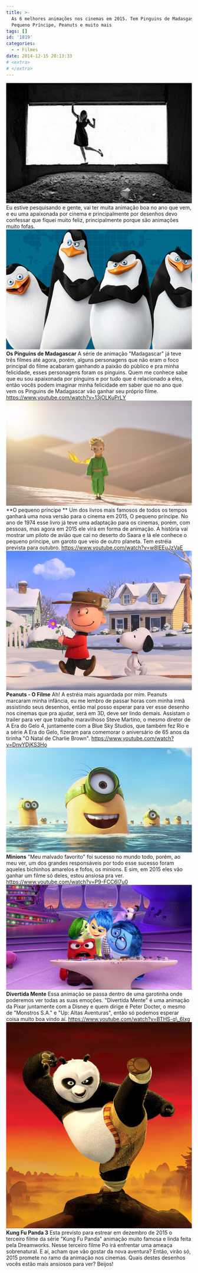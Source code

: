 ```yaml
---
title: >-
  As 6 melhores animações nos cinemas em 2015. Tem Pinguins de Madasgascar,
  Pequeno Príncipe, Peanuts e muito mais
tags: []
id: '1819'
categories:
  - - Filmes
date: 2014-12-15 20:13:33
# <extra>
# </extra>
---
```


[![Cinema](/wp-content/uploads/2014/12/Cinema.jpg)](/wp-content/uploads/2014/12/Cinema.jpg) Eu estive pesquisando e gente, vai ter muita animação boa no ano que vem, e eu uma apaixonada por cinema e principalmente por desenhos devo confessar que fiquei muito feliz, principalmente porque são animações muito fofas. [![Os pinguins de madagascar filme](/wp-content/uploads/2014/12/Os-pinguins-de-madagascar-filme.jpg)](/wp-content/uploads/2014/12/Os-pinguins-de-madagascar-filme.jpg) **Os Pinguins de Madagascar** A série de animação "Madagascar" já teve três filmes até agora, porém, alguns personagens que não eram o foco principal do filme acabaram ganhando a paixão do público e pra minha felicidade, esses personagens foram os pinguins. Quem me conhece sabe que eu sou apaixonada por pinguins e por tudo que é relacionado a eles, então vocês podem imaginar minha felicidade em saber que no ano que vem os Pinguins de Madagascar vão ganhar seu próprio filme. https://www.youtube.com/watch?v=13jOLKuPrLY [![O pequeno principe](/wp-content/uploads/2014/12/O-pequeno-principe.jpg)](/wp-content/uploads/2014/12/O-pequeno-principe.jpg) **O pequeno príncipe ** Um dos livros mais famosos de todos os tempos ganhará uma nova versão para o cinema em 2015, O pequeno príncipe. No ano de 1974 esse livro já teve uma adaptação para os cinemas, porém, com pessoas, mas agora em 2015 ele virá em forma de animação. A história vai mostrar um piloto de avião que cai no deserto do Saara e lá ele conhece o pequeno príncipe, um garoto que veio de outro planeta. Tem estréia prevista para outubro. https://www.youtube.com/watch?v=w8IEEuJzVaE [![Peanuts o filme](/wp-content/uploads/2014/12/Peanuts-o-filme.jpg)](/wp-content/uploads/2014/12/Peanuts-o-filme.jpg) **Peanuts - O Filme** Ah! A estréia mais aguardada por mim. Peanuts marcaram minha infância, eu me lembro de passar horas com minha irmã assistindo seus desenhos, então mal posso esperar para ver esse desenho nos cinemas que pra ajudar, será em 3D, deve ser lindo demais. Assistam o trailer para ver que trabalho maravilhoso Steve Martino, o mesmo diretor de A Era do Gelo 4, juntamente com a Blue Sky Studios, que também fez Rio e a série A Era do Gelo, fizeram para comemorar o aniversário de 65 anos da tirinha "O Natal de Charlie Brown". https://www.youtube.com/watch?v=DnvYDjKS3Ho [![Minions movie](/wp-content/uploads/2014/12/Minions-movie.jpg)](/wp-content/uploads/2014/12/Minions-movie.jpg) **Minions** "Meu malvado favorito" foi sucesso no mundo todo, porém, ao meu ver, um dos grandes responsáveis por todo esse sucesso foram aqueles bichinhos amarelos e fofos, os minions. E sim, em 2015 eles vão ganhar um filme só deles, estou ansiosa pra ver. https://www.youtube.com/watch?v=P9-FCC6I7u0 [![Divertida mente](/wp-content/uploads/2014/12/Divertida-mente.jpg)](/wp-content/uploads/2014/12/Divertida-mente.jpg) **Divertida Mente** Essa animação se passa dentro de uma garotinha onde poderemos ver todas as suas emoções. "Divertida Mente" é uma animação da Pixar juntamente com a Disney e quem dirige é Peter Docter, o mesmo de "Monstros S.A." e "Up: Altas Aventuras", então só podemos esperar coisa muito boa vindo aí. https://www.youtube.com/watch?v=BTHS-q\_6lxg [![kung-fu-panda](/wp-content/uploads/2014/12/kung-fu-panda.jpg)](/wp-content/uploads/2014/12/kung-fu-panda.jpg) **Kung Fu Panda 3** Esta previsto para estrear em dezembro de 2015 o terceiro filme da série "Kung Fu Panda" animação muito famosa e linda feita pela Dreamworks. Nesse terceiro filme Po irá enfrentar uma ameaça sobrenatural. E aí, acham que vão gostar da nova aventura? Então, virão só, 2015 promete no ramo da animação nos cinemas. Quais destes desenhos vocês estão mais ansiosos para ver? Beijos!

